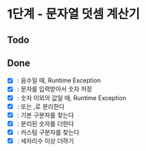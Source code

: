 # 1단계 - 문자열 덧셈 계산기

## Todo

## Done
- [x] : 음수일 때, Runtime Exception
- [x] : 문자를 입력받아서 숫자 저장
- [x] : 숫자 이외의 값일 때, Runtime Exception
- [x] : 또는 ,로 분리한다
- [x] : 기본 구분자를 찾는다
- [x] : 분리된 숫자를 더한다
- [x] : 커스텀 구분자를 찾는다
- [x] : 세자리수 이상 더하기 
